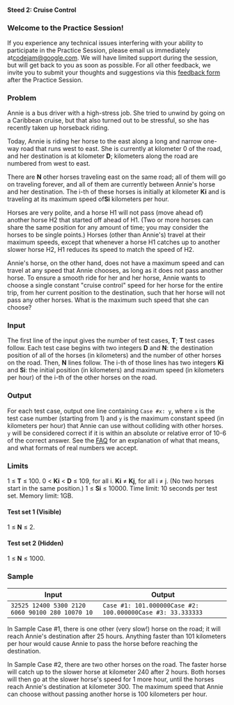 #### Steed 2: Cruise Control

### Welcome to the Practice Session!

If you experience any technical issues interfering with your ability to participate in the Practice Session, please email us immediately at[codejam@google.com](mailto:codejam@google.com). We will have limited support during the session, but will get back to you as soon as possible. For all other feedback, we invite you to submit your thoughts and suggestions via this [feedback form](https://docs.google.com/forms/d/e/1FAIpQLSfE09X8Zdotkf8FYe-YczYs2eUBZtOC1yoxObpJrQiMAo0Qqg/viewform) after the Practice Session.

### Problem

Annie is a bus driver with a high-stress job. She tried to unwind by going on a Caribbean cruise, but that also turned out to be stressful, so she has recently taken up horseback riding.

Today, Annie is riding her horse to the east along a long and narrow one-way road that runs west to east. She is currently at kilometer 0 of the road, and her destination is at kilometer **D**; kilometers along the road are numbered from west to east.

There are **N** other horses traveling east on the same road; all of them will go on traveling forever, and all of them are currently between Annie's horse and her destination. The i-th of these horses is initially at kilometer **Ki** and is traveling at its maximum speed of**Si** kilometers per hour.

Horses are very polite, and a horse H1 will not pass (move ahead of) another horse H2 that started off ahead of H1. (Two or more horses can share the same position for any amount of time; you may consider the horses to be single points.) Horses (other than Annie's) travel at their maximum speeds, except that whenever a horse H1 catches up to another slower horse H2, H1 reduces its speed to match the speed of H2.

Annie's horse, on the other hand, does not have a maximum speed and can travel at any speed that Annie chooses, as long as it does not pass another horse. To ensure a smooth ride for her and her horse, Annie wants to choose a single constant "cruise control" speed for her horse for the entire trip, from her current position to the destination, such that her horse will not pass any other horses. What is the maximum such speed that she can choose?

### Input

The first line of the input gives the number of test cases, **T**; **T** test cases follow. Each test case begins with two integers **D** and **N**: the destination position of all of the horses (in kilometers) and the number of other horses on the road. Then, **N** lines follow. The i-th of those lines has two integers **Ki** and **Si**: the initial position (in kilometers) and maximum speed (in kilometers per hour) of the i-th of the other horses on the road.

### Output

For each test case, output one line containing `Case #x: y`, where `x` is the test case number (starting from 1) and `y` is the maximum constant speed (in kilometers per hour) that Annie can use without colliding with other horses. `y` will be considered correct if it is within an absolute or relative error of 10-6 of the correct answer. See the [FAQ](https://codejam.withgoogle.com/codejam/resources/faq#real-number-behavior) for an explanation of what that means, and what formats of real numbers we accept.

### Limits

1 ≤ **T** ≤ 100.
0 < **Ki** < **D** ≤ 109, for all i.
**Ki** ≠ **Kj**, for all i ≠ j. (No two horses start in the same position.)
1 ≤ **Si** ≤ 10000.
Time limit: 10 seconds per test set.
Memory limit: 1GB.

#### Test set 1 (Visible)

1 ≤ **N** ≤ 2.

#### Test set 2 (Hidden)

1 ≤ **N** ≤ 1000.

### Sample

| Input                                           | Output                                                     |
| ----------------------------------------------- | ---------------------------------------------------------- |
| `32525 12400 5300 2120 6060 90100 280 10070 10` | `Case #1: 101.000000Case #2: 100.000000Case #3: 33.333333` |

In Sample Case #1, there is one other (very slow!) horse on the road; it will reach Annie's destination after 25 hours. Anything faster than 101 kilometers per hour would cause Annie to pass the horse before reaching the destination.

In Sample Case #2, there are two other horses on the road. The faster horse will catch up to the slower horse at kilometer 240 after 2 hours. Both horses will then go at the slower horse's speed for 1 more hour, until the horses reach Annie's destination at kilometer 300. The maximum speed that Annie can choose without passing another horse is 100 kilometers per hour.
